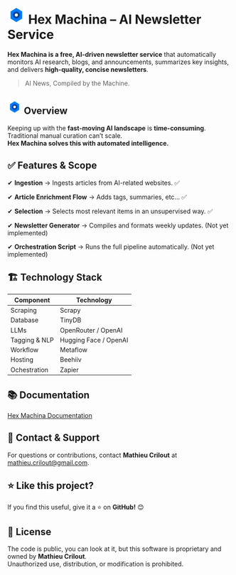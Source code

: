 # <img src="./docs/images/hex-eye.png" alt="hex-eye" width="40" height="40" /> Hex Machina – AI Newsletter Service

**Hex Machina is a free, AI-driven newsletter service** that automatically monitors AI research, blogs, and announcements, summarizes key insights, and delivers **high-quality, concise newsletters**.

> AI News, Compiled by the Machine.

## <img src="./docs/images/hex-eye.png" alt="hex-eye" width="32" height="32" /> Overview

Keeping up with the **fast-moving AI landscape** is **time-consuming**. Traditional manual curation can’t scale.  
**Hex Machina solves this with automated intelligence.**

## ✅ Features & Scope

✔ **Ingestion** → Ingests articles from AI-related websites. ✅  

✔ **Article Enrichment Flow** → Adds tags, summaries, etc... ✅  

✔ **Selection** → Selects most relevant items in an unsupervised way. ✅  

✔ **Newsletter Generator** → Compiles and formats weekly updates. (Not yet implemented)  

✔ **Orchestration Script** → Runs the full pipeline automatically. (Not yet implemented)  

## 🏗 Technology Stack

| Component          | Technology                   |
|--------------------|------------------------------|
| Scraping           | Scrapy                       |
| Database           | TinyDB                       |
| LLMs               | OpenRouter / OpenAI          |
| Tagging & NLP      | Hugging Face / OpenAI        |
| Workflow           | Metaflow                     |
| Hosting            | Beehiiv                      |
| Ochestration       | Zapier                       |


## 📚 Documentation

[Hex Machina Documentation](docs/README.md)

## 💬 Contact & Support

For questions or contributions, contact **Mathieu Crilout** at <mathieu.crilout@gmail.com>.

## ⭐ Like this project?

If you find this useful, give it a ⭐ on **GitHub!** 😊

## 📜 License

The code is public, you can look at it, but this software is proprietary and owned by **Mathieu Crilout**.  
Unauthorized use, distribution, or modification is prohibited.